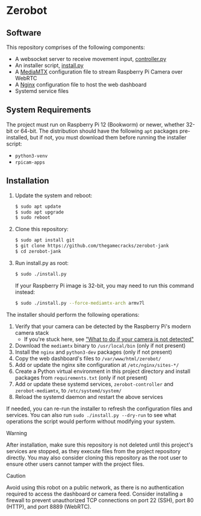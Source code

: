 # Zerobot

## Software

This repository comprises of the following components:
- A websocket server to receive movement input, [controller.py](/controller.py)
- An installer script, [install.py](/install.py)
- A [MediaMTX] configuration file to stream Raspberry Pi Camera over WebRTC
- A [Nginx] configuration file to host the web dashboard
- Systemd service files

[MediaMTX]: https://github.com/bluenviron/mediamtx
[Nginx]: https://nginx.org/en/

## System Requirements

The project must run on Raspberry Pi 12 (Bookworm) or newer, whether 32-bit or 64-bit.
The distribution should have the following `apt` packages pre-installed,
but if not, you must download them before running the installer script:
- `python3-venv`
- `rpicam-apps`

## Installation

1. Update the system and reboot:

    ```sh
    $ sudo apt update
    $ sudo apt upgrade
    $ sudo reboot
    ```

2. Clone this repository:

    ```sh
    $ sudo apt install git
    $ git clone https://github.com/thegamecracks/zerobot-jank
    $ cd zerobot-jank
    ```

3. Run install.py as root:

    ```sh
    $ sudo ./install.py
    ```

   If your Raspberry Pi image is 32-bit, you may need to run this command instead:

   ```sh
   $ sudo ./install.py --force-mediamtx-arch armv7l
   ```

The installer should perform the following operations:
1. Verify that your camera can be detected by the Raspberry Pi's modern camera stack
   - If you're stuck here, see ["What to do if your camera is not detected"]
2. Download the `mediamtx` binary to `/usr/local/bin` (only if not present)
3. Install the `nginx` and `python3-dev` packages (only if not present)
4. Copy the web dashboard's files to `/var/www/html/zerobot/`
5. Add or update the nginx site configuration at `/etc/nginx/sites-*/`
6. Create a Python virtual environment in this project directory
   and install packages from `requirements.txt` (only if not present)
7. Add or update these systemd services, `zerobot-controller` and `zerobot-mediamtx`,
   to `/etc/systemd/system/`
8. Reload the systemd daemon and restart the above services

["What to do if your camera is not detected"]: https://forums.raspberrypi.com/viewtopic.php?t=362707

If needed, you can re-run the installer to refresh the configuration files and services.
You can also run `sudo ./install.py --dry-run` to see what operations the script would
perform without modifying your system.

> [!WARNING]
> After installation, make sure this repository is not deleted until this project's
> services are stopped, as they execute files from the project repository directly.
> You may also consider cloning this repository as the root user to ensure other
> users cannot tamper with the project files.

> [!CAUTION]
> Avoid using this robot on a public network, as there is no authentication required
> to access the dashboard or camera feed. Consider installing a firewall to prevent
> unauthorized TCP connections on port 22 (SSH), port 80 (HTTP), and port 8889 (WebRTC).
